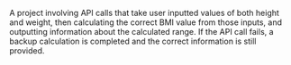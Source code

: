 A project involving API calls that take user inputted values of both height and weight, then calculating the correct BMI value from those inputs, and outputting information about the calculated range. If the API call fails, a backup calculation is completed and the correct information is still provided.